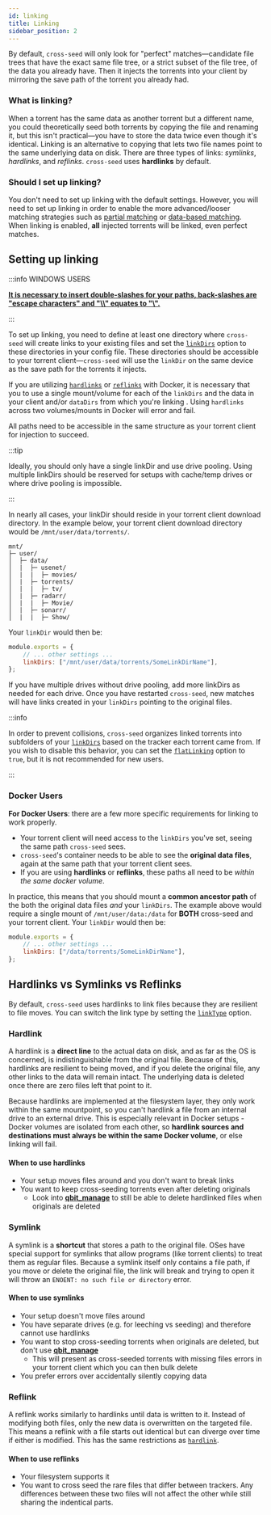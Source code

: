 ```yaml
---
id: linking
title: Linking
sidebar_position: 2
---
```


By default, `cross-seed` will only look for "perfect" matches—candidate file
trees that have the exact same file tree, or a strict subset of the file tree,
of the data you already have. Then it injects the torrents into your client by
mirroring the save path of the torrent you already had.

### What is linking?

When a torrent has the same data as another torrent but a different name, you
could theoretically seed both torrents by copying the file and renaming it, but
this isn't practical—you have to store the data twice even though it's
identical. Linking is an alternative to copying that lets two file names point
to the same underlying data on disk. There are three types of links: _symlinks_,
_hardlinks_, and _reflinks_. `cross-seed` uses **hardlinks** by default.

### Should I set up linking?

You don't need to set up linking with the default settings. However, you will
need to set up linking in order to enable the more advanced/looser matching
strategies such as [partial matching](partial-matching.md) or
[data-based matching](data-based-matching.md). When linking is enabled, **all**
injected torrents will be linked, even perfect matches.

## Setting up linking

:::info WINDOWS USERS

[**It is necessary to insert double-slashes for your paths, back-slashes are "escape characters" and "\\\\" equates to "\\".**](../basics/faq-troubleshooting.md#windows-paths)

:::

To set up linking, you need to define at least one directory where `cross-seed` will create
links to your existing files and set the
[`linkDirs`](../basics/options.md#linkdirs) option to these directories in your
config file. These directories should be accessible to your torrent
client—`cross-seed` will use the `linkDir` on the same device as the save path
for the torrents it injects.

If you are utilizing [`hardlinks`](#hardlink) or [`reflinks`](#reflink) with Docker,
it is necessary that you to use a single mount/volume for each of the `linkDirs` and
the data in your client and/or `dataDirs` from which you're linking . Using
`hardlinks` across two volumes/mounts in Docker will error and fail.

All paths need to be accessible in the same structure as your torrent client for
injection to succeed.

:::tip

Ideally, you should only have a single linkDir and use drive pooling.
Using multiple linkDirs should be reserved for setups with cache/temp drives
or where drive pooling is impossible.

:::

In nearly all cases, your linkDir should reside in your torrent client download
directory. In the example below, your torrent client download directory would be
`/mnt/user/data/torrents/`.

```
mnt/
├─ user/
│  ├─ data/
│  |  ├─ usenet/
│  |  |  ├─ movies/
│  |  ├─ torrents/
│  |  |  ├─ tv/
│  |  ├─ radarr/
│  |  |  ├─ Movie/
│  |  ├─ sonarr/
│  |  |  ├─ Show/
```

Your `linkDir` would then be:

```js
module.exports = {
	// ... other settings ...
	linkDirs: ["/mnt/user/data/torrents/SomeLinkDirName"],
};
```

If you have multiple drives without drive pooling, add more linkDirs as needed
for each drive. Once you have restarted `cross-seed`, new matches will have
links created in your `linkDirs` pointing to the original files.

:::info

In order to prevent collisions, `cross-seed` organizes linked torrents into
subfolders of your [`linkDirs`](../basics/options.md#linkdirs) based on the
tracker each torrent came from. If you wish to disable this behavior, you can
set the [`flatLinking`](../basics/options.md#flatlinking) option to `true`, but
it is not recommended for new users.

:::

### Docker Users

**For Docker Users**: there are a few more specific requirements for linking to
work properly.

-   Your torrent client will need access to the `linkDirs` you've set, seeing the
    same path `cross-seed` sees.
-   `cross-seed`'s container needs to be able to see the **original data
    files**, again at the same path that your torrent client sees.
-   If you are using **hardlinks** or **reflinks**, these paths all need to be
    _within the same docker volume_.

In practice, this means that you should mount a **common ancestor path** of the
both the original data files _and_ your `linkDirs`. The example above would
require a single mount of `/mnt/user/data:/data` for **BOTH** cross-seed and your
torrent client. Your `linkDir` would then be:

```js
module.exports = {
	// ... other settings ...
	linkDirs: ["/data/torrents/SomeLinkDirName"],
};
```

## Hardlinks vs Symlinks vs Reflinks

By default, `cross-seed` uses hardlinks to link files because they are resilient
to file moves. You can switch the link type by setting the
[`linkType`](../basics/options.md#linktype) option.

### Hardlink

A hardlink is a **direct line** to the actual data on disk, and as far as the OS
is concerned, is indistinguishable from the original file. Because of this,
hardlinks are resilient to being moved, and if you delete the original file, any
other links to the data will remain intact. The underlying data is deleted once
there are zero files left that point to it.

Because hardlinks are implemented at the filesystem layer, they only work within
the same mountpoint, so you can't hardlink a file from an internal drive to an
external drive. This is especially relevant in Docker setups - Docker volumes
are isolated from each other, so **hardlink sources and destinations must always
be within the same Docker volume**, or else linking will fail.

#### When to use hardlinks

-   Your setup moves files around and you don't want to break links
-   You want to keep cross-seeding torrents even after deleting originals
    -   Look into
        [**qbit_manage**](https://github.com/StuffAnThings/qbit_manage) to still
        be able to delete hardlinked files when originals are deleted

### Symlink

A symlink is a **shortcut** that stores a path to the original file. OSes have
special support for symlinks that allow programs (like torrent clients) to treat
them as regular files. Because a symlink itself only contains a file path, if
you move or delete the original file, the link will break and trying to open it
will throw an `ENOENT: no such file or directory` error.

#### When to use symlinks

-   Your setup doesn't move files around
-   You have separate drives (e.g. for leeching vs seeding) and therefore cannot
    use hardlinks
-   You want to stop cross-seeding torrents when originals are deleted, but
    don't use [**qbit_manage**](https://github.com/StuffAnThings/qbit_manage)
    -   This will present as cross-seeded torrents with missing files errors in
        your torrent client which you can then bulk delete
-   You prefer errors over accidentally silently copying data

### Reflink

A reflink works similarly to hardlinks until data is written to it. Instead of
modifying both files, only the new data is overwritten on the targeted file.
This means a reflink with a file starts out identical but can diverge over time
if either is modified. This has the same restrictions as [`hardlink`](#hardlink).

#### When to use reflinks

-   Your filesystem supports it
-   You want to cross seed the rare files that differ between trackers. Any
    differences between these two files will not affect the other while still sharing
    the indentical parts.
